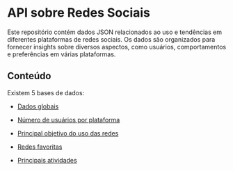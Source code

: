 # API sobre Redes Sociais

Este repositório contém dados JSON relacionados ao uso e tendências em diferentes plataformas de redes sociais. Os dados são organizados para fornecer insights sobre diversos aspectos, como usuários, comportamentos e preferências em várias plataformas.

## Conteúdo

Existem 5 bases de dados:

- [Dados globais](https://raw.githubusercontent.com/Gabrielle923/api/main/dados-globais.json)

- [Número de usuários por plataforma](https://raw.githubusercontent.com/Gabrielle923/api/main/numero-usuarios.json)

- [Principal objetivo do uso das redes](https://raw.githubusercontent.com/Gabrielle923/api/main/razoes-globais.json)

- [Redes favoritas](https://raw.githubusercontent.com/Gabrielle923/api/main/redes-favoritas.json)

- [Principais atividades](https://raw.githubusercontent.com/Gabrielle923/api/main/principais-atividades.json)